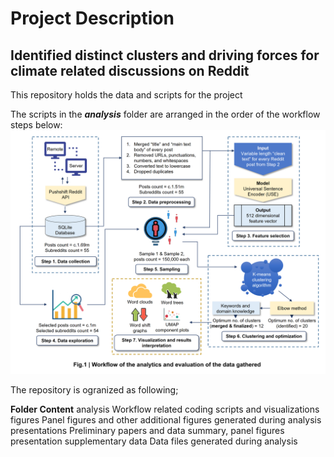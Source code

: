 # Project Description

## Identified distinct clusters and driving forces for climate related discussions on Reddit

This repository holds the data and scripts for the project

The scripts in the **_analysis_** folder are arranged in the order of the workflow steps below:
![Workflow](https://github.com/akshaydnicator/ClimateChangeReddit/blob/main/Workflow.png)

The repository is ogranized as following;

**Folder Content**
analysis Workflow related coding scripts and visualizations
figures Panel figures and other additional figures generated during analysis
presentations Preliminary papers and data summary, panel figures presentation
supplementary data Data files generated during analysis
